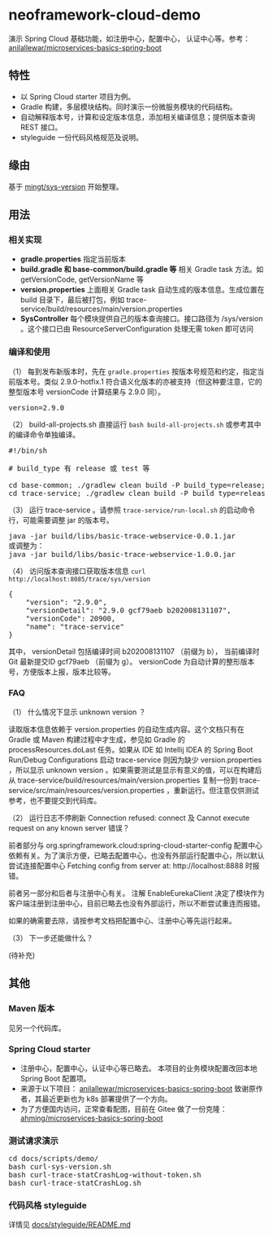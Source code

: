 # neoframework-cloud-demo
演示 Spring Cloud 基础功能，如注册中心，配置中心， 认证中心等。参考： [anilallewar/microservices-basics-spring-boot](https://github.com/anilallewar/microservices-basics-spring-boot)

## 特性
* 以 Spring Cloud starter 项目为例。
* Gradle 构建，多层模块结构。同时演示一份微服务模块的代码结构。
* 自动解释版本号，计算和设定版本信息，添加相关编译信息；提供版本查询 REST 接口。
* styleguide 一份代码风格规范及说明。

## 缘由
基于 [mingt/sys-version](https://github.com/mingt/sys-version) 开始整理。

## 用法

### 相关实现
* **gradle.properties** 指定当前版本
* **build.gradle 和 base-common/build.gradle 等** 相关 Gradle task 方法。如 getVersionCode, getVersionName 等
* **version.properties** 上面相关 Gradle task 自动生成的版本信息。生成位置在 build 目录下，最后被打包，例如 trace-service/build/resources/main/version.properties
* **SysController** 每个模块提供自己的版本查询接口。接口路径为 /sys/version 。这个接口已由 ResourceServerConfiguration 处理无需 token 即可访问

### 编译和使用
（1） 每到发布新版本时，先在 ```gradle.properties``` 按版本号规范和约定，指定当前版本号。类似 2.9.0-hotfix.1 符合语义化版本的亦被支持（但这种要注意，它的整型版本号 versionCode 计算结果与 2.9.0 同）。

<pre>
version=2.9.0
</pre>

（2） build-all-projects.sh 直接运行 ```bash build-all-projects.sh``` 或参考其中的编译命令单独编译。

<pre>
#!/bin/sh

# build_type 有 release 或 test 等

cd base-common; ./gradlew clean build -P build_type=release; cd ..
cd trace-service; ./gradlew clean build -P build_type=release; cd ..
</pre>

（3） 运行 trace-service 。请参照 ```trace-service/run-local.sh``` 的启动命令行，可能需要调整 jar 的版本号。

<pre>
java -jar build/libs/basic-trace-webservice-0.0.1.jar
或调整为：
java -jar build/libs/basic-trace-webservice-1.0.0.jar
</pre>

（4） 访问版本查询接口获取版本信息 ```curl http://localhost:8085/trace/sys/version```

<pre>
{
    "version": "2.9.0",
    "versionDetail": "2.9.0 gcf79aeb b202008131107",
    "versionCode": 20900,
    "name": "trace-service"
}
</pre>

其中， versionDetail 包括编译时间 b202008131107 （前缀为 b）， 当前编译时 Git 最新提交ID gcf79aeb （前缀为 g）。
versionCode 为自动计算的整形版本号，方便版本上报，版本比较等。

### FAQ

（1） 什么情况下显示 unknown version ？

读取版本信息依赖于 version.properties 的自动生成内容。这个文档只有在 Gradle 或 Maven 构建过程中才生成，参见如 Gradle 的 processResources.doLast
任务。如果从 IDE 如 Intellij IDEA 的 Spring Boot Run/Debug Configurations 启动 trace-service 则因为缺少 version.properties ，所以显示
unknown version 。如果需要测试是显示有意义的值，可以在构建后从 trace-service/build/resources/main/version.properties 复制一份到
trace-service/src/main/resources/version.properties ，重新运行。但注意仅供测试参考，也不要提交到代码库。

（2） 运行日志不停刷新 Connection refused: connect 及 Cannot execute request on any known server 错误？

前者部分与 org.springframework.cloud:spring-cloud-starter-config 配置中心依赖有关。为了演示方便，已略去配置中心，也没有外部运行配置中心，所以默认
尝试连接配置中心 Fetching config from server at: http://localhost:8888 时报错。

前者另一部分和后者与注册中心有关。 注解 EnableEurekaClient 决定了模块作为客户端注册到注册中心，目前已略去也没有外部运行，所以不断尝试重连而报错。

如果的确需要去除，请按参考文档把配置中心、注册中心等先运行起来。

（3） 下一步还能做什么？

(待补充)

## 其他

### Maven 版本
见另一个代码库。

### Spring Cloud starter
* 注册中心，配置中心，认证中心等已略去。 本项目的业务模块配置改回本地 Spring Boot 配置项。
* 来源于以下项目： [anilallewar/microservices-basics-spring-boot](https://github.com/anilallewar/microservices-basics-spring-boot) 致谢原作者，其最近更新也为 k8s 部署提供了一个方向。
* 为了方便国内访问，正常查看配图，目前在 Gitee 做了一份克隆： [ahming/microservices-basics-spring-boot](https://gitee.com/m1024ing/microservices-basics-spring-boot)

### 测试请求演示

<pre>
cd docs/scripts/demo/
bash curl-sys-version.sh
bash curl-trace-statCrashLog-without-token.sh
bash curl-trace-statCrashLog.sh
</pre>

### 代码风格 styleguide
详情见 [docs/styleguide/README.md](/docs/styleguide/README.md)
